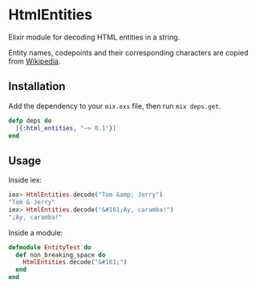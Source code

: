 HtmlEntities
============

Elixir module for decoding HTML entities in a string.

Entity names, codepoints and their corresponding characters are copied from
[Wikipedia](https://en.wikipedia.org/wiki/List_of_XML_and_HTML_character_entity_references).

## Installation

Add the dependency to your `mix.exs` file, then run `mix deps.get`.

```elixir
defp deps do
  [{:html_entities, "~> 0.1"}]
end
```

## Usage

Inside iex:

```elixir
iex> HtmlEntities.decode("Tom &amp; Jerry")
"Tom & Jerry"
iex> HtmlEntities.decode("&#161;Ay, caramba!")
"¡Ay, caramba!"
```

Inside a module:

```elixir
defmodule EntityTest do
  def non_breaking_space do
    HtmlEntities.decode("&#161;")
  end
end
```
